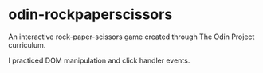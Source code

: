 # odin-rockpaperscissors

An interactive rock-paper-scissors game created through The Odin Project curriculum. 

I practiced DOM manipulation and click handler events. 